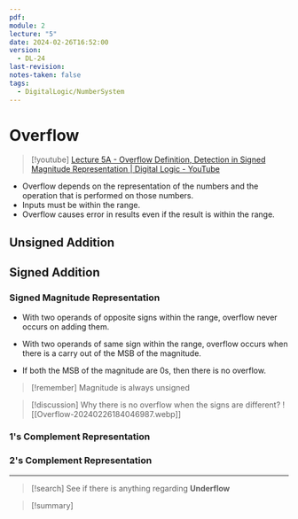```yaml
---
pdf: 
module: 2
lecture: "5"
date: 2024-02-26T16:52:00
version:
  - DL-24
last-revision: 
notes-taken: false
tags:
  - DigitalLogic/NumberSystem
---
```

# Overflow
> [!youtube] 
> [Lecture 5A - Overflow Definition, Detection in Signed Magnitude Representation | Digital Logic - YouTube](https://www.youtube.com/watch?v=GJvjGaiKbcA)

- Overflow depends on the representation of the numbers and the operation that is performed on those numbers.
- Inputs must be within the range. 
- Overflow causes error in results even if the result is within the range.
## Unsigned Addition


## Signed Addition

### Signed Magnitude Representation
- With two operands of opposite signs within the range, overflow never occurs on adding them.

- With two operands of same sign within the range, overflow occurs when there is a carry out of the MSB of the magnitude. 
- If both the MSB of the magnitude are 0s, then there is no overflow.


> [!remember] 
> Magnitude is always unsigned


> [!discussion] Why there is no overflow when the signs are different?
> ![[Overflow-20240226184046987.webp]]

### 1's Complement Representation


### 2's Complement Representation



---

> [!search] 
> See if there is anything regarding **Underflow**


> [!summary] 

